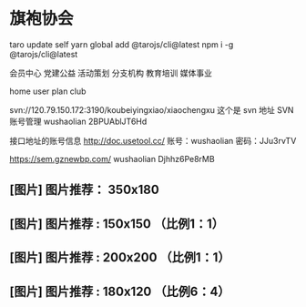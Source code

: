 # 旗袍协会

taro update self
yarn global add @tarojs/cli@latest
npm i -g @tarojs/cli@latest


会员中心
党建公益
活动策划
分支机构
教育培训
媒体事业

home
user
plan
club

svn://120.79.150.172:3190/koubeiyingxiao/xiaochengxu   这个是 svn 地址
SVN账号管理
wushaolian
2BPUAblJT6Hd

接口地址的账号信息
http://doc.usetool.cc/
账号：wushaolian
密码：JJu3rvTV


https://sem.gznewbp.com/
wushaolian
Djhhz6Pe8rMB


[图片]
图片推荐： 350x180
---------------------------------------------------

[图片]
图片推荐 :  150x150 （比例1：1）
---------------------------------------------------

[图片]
图片推荐 : 200x200 （比例1：1）
---------------------------------------------------

[图片]
图片推荐 : 180x120 （比例6：4）
---------------------------------------------------